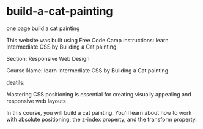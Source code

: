 # build-a-cat-painting
one page build a cat painting

This website was built using Free Code Camp instructions: learn Intermediate CSS by Building a Cat painting

Section: Responsive Web Design

Course Name: learn Intermediate CSS by Building a Cat painting


deatils:

Mastering CSS positioning is essential for creating visually appealing and responsive web layouts

In this course, you will build a cat painting. You'll learn about how to work with absolute positioning, the z-index property, and the transform property.
